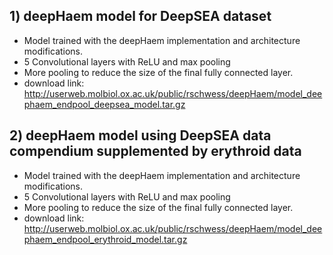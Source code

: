 ## 1) deepHaem model for DeepSEA dataset

* Model trained with the deepHaem implementation and architecture modifications.
* 5 Convolutional layers with ReLU and max pooling
* More pooling to reduce the size of the final fully connected layer.
* download link: http://userweb.molbiol.ox.ac.uk/public/rschwess/deepHaem/model_deephaem_endpool_deepsea_model.tar.gz


## 2) deepHaem model using DeepSEA data compendium supplemented by erythroid data
* Model trained with the deepHaem implementation and architecture modifications.
* 5 Convolutional layers with ReLU and max pooling
* More pooling to reduce the size of the final fully connected layer.
* download link: http://userweb.molbiol.ox.ac.uk/public/rschwess/deepHaem/model_deephaem_endpool_erythroid_model.tar.gz
